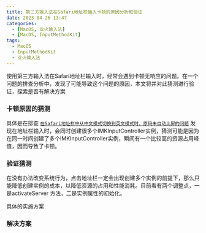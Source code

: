 ```yaml
---
title: 第三方输入法在Safari地址栏输入卡顿的原因分析和验证
date: 2023-04-26 13:47
categories:
  - [MacOS, 业火输入法]
  - [MacOS, InputMethodKit]
tags:
  - MacOS
  - InputMethodKit
  - 业火输入法
---
```


使用第三方输入法在Safari地址栏输入时，经常会遇到卡顿无响应的问题。在一个问题的排查分析中，发现了可能导致这个问题的原因，本文将并对此猜测进行验证，探索是否有解决方案

<!-- more -->

### 卡顿原因的猜测

具体是在排查 [`在Safari地址栏中从中文模式切换到英文模式时，原码未自动上屏的问题`](https://qwertyyb.github.io/2023/04/23/IMKInputController%20%E7%9A%84%E7%A2%8E%E7%A2%8E%E5%BF%B5/#activateServer-%E5%92%8C-deactivateServer-%E7%9A%84%E8%B0%83%E7%94%A8%E6%97%B6%E6%9C%BA%E5%92%8C%E9%A1%BA%E5%BA%8F) 发现在地址栏输入时，会同时创建很多个IMKInputController实例，猜测可能是因为在同一时间创建了多个IMKInputController实例，瞬间有一个比较高的资源占用峰值，因而导致了卡顿。

### 验证猜测

在没有办法改变系统行为，点击地址栏一定会出现创建多个实例的前提下，那么只能降低创建实例的成本，以降低资源的占用和性能消耗。目前看有两个调整点，一是activateServer 方法，二是实例属性的初始化。

具体的实施方案

### 解决方案
